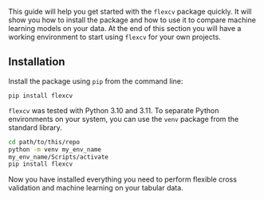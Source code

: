This guide will help you get started with the `flexcv` package quickly. It will show you how to install the package and how to use it to compare machine learning models on your data. At the end of this section you will have a working environment to start using `flexcv` for your own projects.

## Installation

Install the package using `pip` from the command line:
```
pip install flexcv
```
`flexcv` was tested with Python 3.10 and 3.11. 
To separate Python environments on your system, you can use the `venv` package from the standard library.

```bash
cd path/to/this/repo
python -m venv my_env_name
my_env_name/Scripts/activate
pip install flexcv
```

Now you have installed everything you need to perform flexible cross validation and machine learning on your tabular data.
